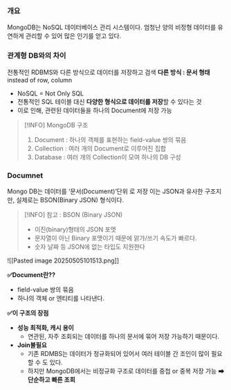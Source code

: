 ### 개요 
MongoDB는 NoSQL 데이터베이스 관리 시스템이다.
엄청난 양의 비정형 데이터를 유연하게 관리할 수 있어 많은 인기를 얻고 있다.

### 관계형 DB와의 차이
전통적인 RDBMS와 다른 방식으로 데이터를 저장하고 검색 
**다른 방식 :  문서 형태** instead of row, column
- NoSQL = Not Only SQL
- 전통적인 SQL 테이블 대신 **다양한 형식으로 데이터를 저장**할 수 있다는 것 
- 이로 인해, 관련된 데이터들을 하나의 Document에 저장 가능

> [!INFO] MongoDB 구조 
> 1. Document : 하나의 객체를 표현하는 field-value 쌍의 묶음
> 2. Collection : 여러 개의 Document로 이루어진 집합
> 3. Database : 여러 개의 Collection이 모여 하나의 DB 구성

### Documnet
Mongo DB는 데이터를 ‘문서(Document)’단위 로 저장
이는 JSON과 유사한 구조지만, 실제로는 BSON(Binary JSON) 형식이다.
> [!INFO] 참고 : BSON (Binary JSON)
> - 이진(binary)형태의 JSON 포맷
> - 문자열이 아닌 Binary 포맷이기 때문에 앍가/쓰기 속도가 빠르다.
> - 숫자 날짜 등 JSON에 없는 타입도 지원한다

![[Pasted image 20250505101513.png]]

**✅Document란??**
- field-value 쌍의 묶음
- 하나의 객체 or 엔티티를 나타낸다.

**✅이 구조의 장점** 
- **성능 최적화, 캐시 용이** 
	- 연관된, 자주 조회되는 데이터를 하나의 문서에 묶어 저장 가능하기 때문이다.
- **Join불필요**
	- 기존 RDMBS는 데이터가 정규화되어 있어서 여러 테이블 간 조인이 많이 필요할 수 도 있다.
	- 하지만 MongoDB에서는 비정규화 구조로 데이터를 중첩 or 중복 저장 가능 ➡ **단순하고 빠른 조회** 








